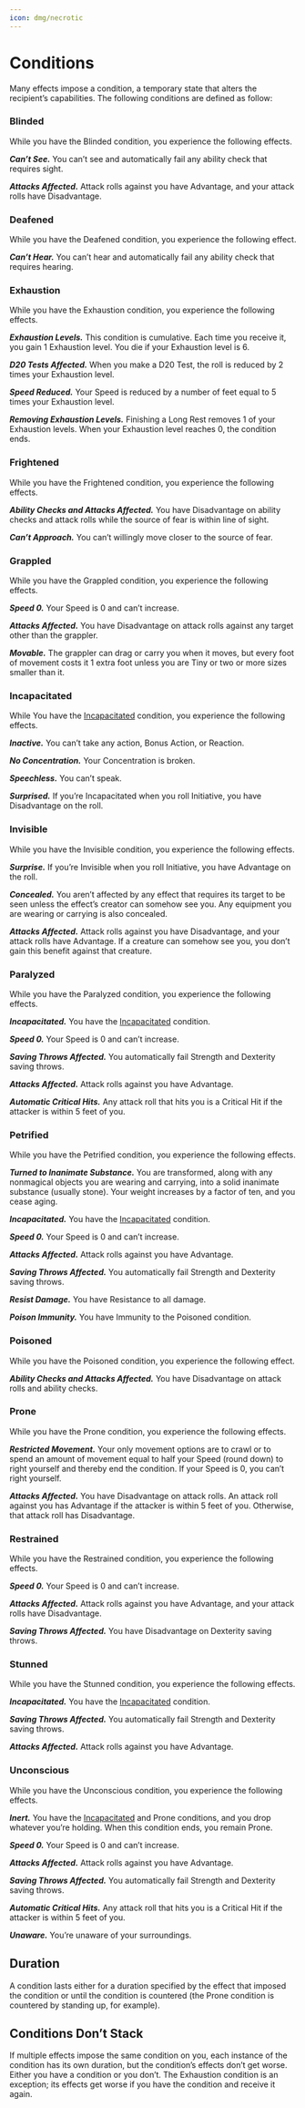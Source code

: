 ```yaml
---
icon: dmg/necrotic
---
```


# Conditions

Many effects impose a condition, a temporary state that alters the recipient’s capabilities. The following conditions are defined as follow:

### Blinded

While you have the Blinded condition, you experience the following effects.

***Can’t See.*** You can’t see and automatically fail any ability check that requires sight.

***Attacks Affected.*** Attack rolls against you have Advantage, and your attack rolls have Disadvantage.

### Deafened

While you have the Deafened condition, you experience the following effect.

***Can’t Hear.*** You can’t hear and automatically fail any ability check that requires hearing.

### Exhaustion 

While you have the Exhaustion condition, you experience the following effects.

***Exhaustion Levels.*** This condition is cumulative. Each time you receive it, you gain 1 Exhaustion level. You die if your Exhaustion level is 6.

***D20 Tests Affected.*** When you make a D20 Test, the roll is reduced by 2 times your Exhaustion level.

***Speed Reduced.*** Your Speed is reduced by a number of feet equal to 5 times your Exhaustion level.

***Removing Exhaustion Levels.*** Finishing a Long Rest removes 1 of your Exhaustion levels. When your Exhaustion level reaches 0, the condition ends.

### Frightened 

While you have the Frightened condition, you experience the following effects.

***Ability Checks and Attacks Affected.*** You have Disadvantage on ability checks and attack rolls while the source of fear is within line of sight.

***Can’t Approach.*** You can’t willingly move closer to the source of fear.

### Grappled

While you have the Grappled condition, you experience the following effects.

***Speed 0.*** Your Speed is 0 and can’t increase.

***Attacks Affected.*** You have Disadvantage on attack rolls against any target other than the grappler.

***Movable.*** The grappler can drag or carry you when it moves, but every foot of movement costs it 1 extra foot unless you are Tiny or two or more sizes smaller than it.

### Incapacitated 

While You have the [Incapacitated] condition, you experience the following effects.

***Inactive.*** You can’t take any action, Bonus Action, or Reaction.

***No Concentration.*** Your Concentration is broken.

***Speechless.*** You can’t speak.

***Surprised.*** If you’re Incapacitated when you roll Initiative, you have Disadvantage on the roll.

### Invisible

While you have the Invisible condition, you experience the following effects.

***Surprise.*** If you’re Invisible when you roll Initiative, you have Advantage on the roll.

***Concealed.*** You aren’t affected by any effect that requires its target to be seen unless the effect’s creator can somehow see you. Any equipment you are wearing or carrying is also concealed.

***Attacks Affected.*** Attack rolls against you have Disadvantage, and your attack rolls have Advantage. If a creature can somehow see you, you don’t gain this benefit against that creature.

### Paralyzed

While you have the Paralyzed condition, you experience the following effects.

***Incapacitated.*** You have the [Incapacitated] condition.

***Speed 0.*** Your Speed is 0 and can’t increase.

***Saving Throws Affected.*** You automatically fail Strength and Dexterity saving throws.

***Attacks Affected.*** Attack rolls against you have Advantage.

***Automatic Critical Hits.*** Any attack roll that hits you is a Critical Hit if the attacker is within 5 feet of you.

### Petrified 

While you have the Petrified condition, you experience the following effects.

***Turned to Inanimate Substance.*** You are transformed, along with any nonmagical objects you are wearing and carrying, into a solid inanimate substance (usually stone). Your weight increases by a factor of ten, and you cease aging.

***Incapacitated.*** You have the [Incapacitated] condition.

***Speed 0.*** Your Speed is 0 and can’t increase.

***Attacks Affected.*** Attack rolls against you have Advantage.

***Saving Throws Affected.*** You automatically fail Strength and Dexterity saving throws.

***Resist Damage.*** You have Resistance to all damage.

***Poison Immunity.*** You have Immunity to the Poisoned condition.

### Poisoned

While you have the Poisoned condition, you experience the following effect.

***Ability Checks and Attacks Affected.*** You have Disadvantage on attack rolls and ability checks.

### Prone 

While you have the Prone condition, you experience the following effects.

***Restricted Movement.*** Your only movement options are to crawl or to spend an amount of movement equal to half your Speed (round down) to right yourself and thereby end the condition. If your Speed is 0, you can’t right yourself.

***Attacks Affected.*** You have Disadvantage on attack rolls. An attack roll against you has Advantage if the attacker is within 5 feet of you. Otherwise, that attack roll has Disadvantage.

### Restrained 

While you have the Restrained condition, you experience the following effects.

***Speed 0.*** Your Speed is 0 and can’t increase.

***Attacks Affected.*** Attack rolls against you have Advantage, and your attack rolls have Disadvantage.

***Saving Throws Affected.*** You have Disadvantage on Dexterity saving throws.

### Stunned 

While you have the Stunned condition, you experience the following effects.

***Incapacitated.*** You have the [Incapacitated] condition.

***Saving Throws Affected.*** You automatically fail Strength and Dexterity saving throws.

***Attacks Affected.*** Attack rolls against you have Advantage.

### Unconscious 

While you have the Unconscious condition, you experience the following effects.

***Inert.*** You have the [Incapacitated] and Prone conditions, and you drop whatever you’re holding. When this condition ends, you remain Prone.

***Speed 0.*** Your Speed is 0 and can’t increase.

***Attacks Affected.*** Attack rolls against you have Advantage.

***Saving Throws Affected.*** You automatically fail Strength and Dexterity saving throws.

***Automatic Critical Hits.*** Any attack roll that hits you is a Critical Hit if the attacker is within 5 feet of you.

***Unaware.*** You’re unaware of your surroundings.

## Duration

A condition lasts either for a duration specified by the effect that imposed the condition or until the condition is countered (the Prone condition is countered by standing up, for example).

## Conditions Don’t Stack

If multiple effects impose the same condition on you, each instance of the condition has its own duration, but the condition’s effects don’t get worse. Either you have a condition or you don’t. The Exhaustion condition is an exception; its effects get worse if you have the condition and receive it again.

[Incapacitated]: #incapacitated